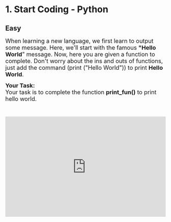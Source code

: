 # 1. Start Coding - Python
## Easy
<div class="problem-statement">
                <p></p><p><span style="font-size:18px">When learning a new language, we first learn to output some message. Here, we'll start with the famous <strong>"Hello World</strong>" message. Now, here you are given a function to complete. Don't worry about the ins and outs of functions, just add the command (print ("Hello World")) to print <strong>Hello World</strong>.</span></p>

<p><span style="font-size:18px"><strong>Your Task:</strong><br>
Your task is to complete the function <strong>print_fun()</strong>&nbsp;to print hello world.</span></p>

<p>&nbsp;</p>

<p><iframe frameborder="0" height="315" src="https://www.youtube.com/embed/OLPbd-7Pp_8" width="560" style="max-width: 100%;"></iframe></p>
 <p></p>
            </div>